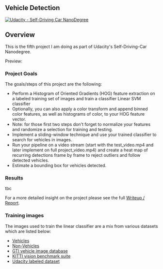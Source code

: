 ## Vehicle Detection
[![Udacity - Self-Driving Car NanoDegree](https://s3.amazonaws.com/udacity-sdc/github/shield-carnd.svg)](http://www.udacity.com/drive)

Overview
---
This is the fifth project I am doing as part of Udacity's Self-Driving-Car Nanodegree.

Preview:



### Project Goals
The goals/steps of this project are the following:
* Perform a Histogram of Oriented Gradients (HOG) feature extraction on a labeled training set of images and train a classifier Linear SVM classifier
* Optionally, you can also apply a color transform and append binned color features, as well as histograms of color, to your HOG feature vector.
* Note: for those first two steps don't forget to normalize your features and randomize a selection for training and testing.
* Implement a sliding-window technique and use your trained classifier to search for vehicles in images.
* Run your pipeline on a video stream (start with the test_video.mp4 and later implement on full project_video.mp4) and create a heat map of recurring detections frame by frame to reject outliers and follow detected vehicles.
* Estimate a bounding box for vehicles detected.


### Results
tbc

For a more detailed insight on the project please see the full [Writeup / Report](https://github.com/thoomi/vehicle-detection/blob/master/writeup_report.md).

### Training images

The images used to train the linear classifier are a mix from various datasets which are listed below:

* [Vehicles](https://s3.amazonaws.com/udacity-sdc/Vehicle_Tracking/vehicles.zip)
* [Non-Vehicles](https://s3.amazonaws.com/udacity-sdc/Vehicle_Tracking/non-vehicles.zip)
* [GTI vehicle image database](http://www.gti.ssr.upm.es/data/Vehicle_database.html)
* [KITTI vision benchmark suite](http://www.cvlibs.net/datasets/kitti/)
* [Udacity labeled dataset](https://github.com/udacity/self-driving-car/tree/master/annotations)
